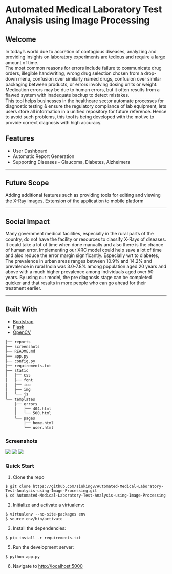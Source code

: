 # Automated Medical Laboratory Test Analysis using Image Processing

## Welcome

In today’s world due to accretion of contagious diseases, analyzing and providing insights on laboratory experiments are tedious and require a large amount of time.<br>
The most common reasons for errors include failure to communicate drug orders, illegible handwriting, wrong drug selection chosen from a drop-down menu, confusion over similarly named drugs, confusion over similar packaging between products, or errors involving dosing units or weight. Medication errors may be due to human errors, but it often results from a flawed system with inadequate backup to detect mistakes.
<br>This tool helps businesses in the healthcare sector automate processes for diagnostic testing & ensure the regulatory compliance of lab equipment, lets users store all information in a unified repository for future reference. Hence to avoid such problems, this tool is being developed with the motive to provide correct diagnosis with high accuracy.

## Features

- User Dashboard
- Automatic Report Generation
- Supporting Diseases - Glaucoma, Diabetes, Alzheimers
<hr>

## Future Scope

Adding additional features such as providing tools for editing and viewing the X-Ray images.
Extension of the application to mobile platform

<hr>

## Social Impact

Many government medical facilities, especially in the rural parts of the country, do not have the facility or resources to classify X-Rays of diseases. It could take a lot of time when done manually and also there is the chance of human error. Implementing our XRC model could help save a lot of time and also reduce the error margin significantly. Especially wrt to diabetes, The prevalence in urban areas ranges between 10.9% and 14.2% and prevalence in rural India was 3.0-7.8% among population aged 20 years and above with a much higher prevalence among individuals aged over 50 years. By using our model, the pre diagnosis stage can be completed quicker and that results in more people who can go ahead for their treatment earlier.

<hr>

## Built With

- [Bootstrap](https://getbootstrap.com)
- [Flask](https://flask.palletsprojects.com/en/2.0.x/)
- [OpenCV](https://docs.opencv.org/4.5.2/d6/d00/tutorial_py_root.html)

```sh
├── reports
├── screenshots
├── README.md
├── app.py
├── config.py
├── requirements.txt
├── static
│   ├── css
│   ├── font
│   ├── ico
│   ├── img
│   └── js
└── templates
    ├── errors
    │   ├── 404.html
    │   └── 500.html
    └── pages
        ├── home.html
        └── user.html
```

### Screenshots
<img src="https://github.com/sinking8/Automated-Medical-Laboratory-Test-Analysis-using-Image-Processing/tree/main/screenshots/1.PNG">
<img src="https://github.com/sinking8/Automated-Medical-Laboratory-Test-Analysis-using-Image-Processing/tree/main/screenshots/2.PNG">
<img src="https://github.com/sinking8/Automated-Medical-Laboratory-Test-Analysis-using-Image-Processing/tree/main/screenshots/3.PNG">
<br/>

### Quick Start

1. Clone the repo

```
$ git clone https://github.com/sinking8/Automated-Medical-Laboratory-Test-Analysis-using-Image-Processing.git
$ cd Automated-Medical-Laboratory-Test-Analysis-using-Image-Processing
```

2. Initialize and activate a virtualenv:

```
$ virtualenv --no-site-packages env
$ source env/bin/activate
```

3. Install the dependencies:

```
$ pip install -r requirements.txt
```

5. Run the development server:

```
$ python app.py
```

6. Navigate to [http://localhost:5000](http://localhost:5000)
